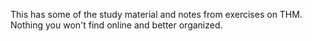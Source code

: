 This has some of the study material and notes from exercises on THM. 
Nothing you won't find online and better organized.
